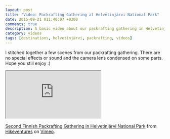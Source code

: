 ```yaml
---
layout: post
title: "Video: Packrafting Gathering at Helvetinjärvi National Park"
date: 2015-09-21 011:40:07 +0300
comments: true
description: A basic video about our packrafting gathering in Helvetinjärvi National Park
category: videos
tags: [destinations, helvetinjärvi, packrafting, videos]
---
```

I stitched together a few scenes from our packrafting gathering. There are no special effects or sound and the camera lens condensed on some parts. Hope you still enjoy :)

<div class="embed-responsive embed-responsive-16by9">
  <iframe class="embed-responsive-item" src="https://player.vimeo.com/video/139971712"></iframe><p><a href="https://vimeo.com/139971712">Second Finnish Packrafting Gathering in Helvetinj&auml;rvi National Park</a> from <a href="https://vimeo.com/user15105973">Hikeventures</a> on <a href="https://vimeo.com">Vimeo</a>.</p>
</div>


